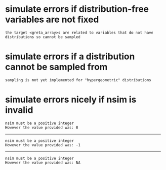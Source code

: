 # simulate errors if distribution-free variables are not fixed

    the target <greta_array>s are related to variables that do not have distributions so cannot be sampled

# simulate errors if a distribution cannot be sampled from

    sampling is not yet implemented for "hypergeometric" distributions

# simulate errors nicely if nsim is invalid

    nsim must be a positive integer
    However the value provided was: 0

---

    nsim must be a positive integer
    However the value provided was: -1

---

    nsim must be a positive integer
    However the value provided was: NA

